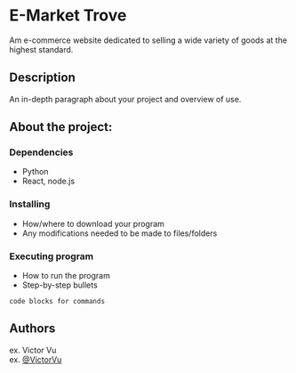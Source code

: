 # E-Market Trove

Am e-commerce website dedicated to selling a wide variety of goods at the highest standard.

## Description

An in-depth paragraph about your project and overview of use.

## About the project:

### Dependencies

* Python
* React, node.js

### Installing

* How/where to download your program
* Any modifications needed to be made to files/folders

### Executing program

* How to run the program
* Step-by-step bullets
```
code blocks for commands
```

## Authors

ex. Victor Vu  
ex. [@VictorVu](vuvictor@csu.fullerton.edu)
